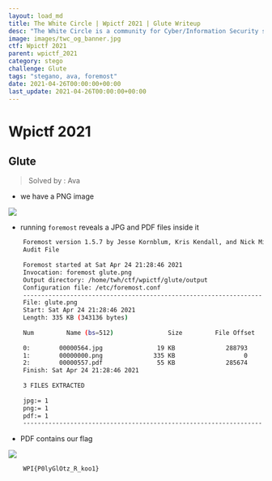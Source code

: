 ```yaml
---
layout: load_md
title: The White Circle | Wpictf 2021 | Glute Writeup
desc: "The White Circle is a community for Cyber/Information Security students, enthusiasts and professionals. You can discuss anything related to Security, share your knowledge with others, get help when you need it and proceed further in your journey with amazing people from all over the world."
image: images/twc_og_banner.jpg
ctf: Wpictf 2021
parent: wpictf_2021
category: stego
challenge: Glute
tags: "stegano, ava, foremost"
date: 2021-04-26T00:00:00+00:00
last_update: 2021-04-26T00:00:00+00:00
---
```


<h1 class="heading card-title white-text">Wpictf 2021</h1>

## Glute

> Solved by : Ava

* we have a PNG image

![](https://i.imgur.com/7AUOHqb.png)

* running `foremost` reveals a JPG and PDF files inside it

```bash
    Foremost version 1.5.7 by Jesse Kornblum, Kris Kendall, and Nick Mikus
    Audit File
    
    Foremost started at Sat Apr 24 21:28:46 2021
    Invocation: foremost glute.png
    Output directory: /home/twh/ctf/wpictf/glute/output
    Configuration file: /etc/foremost.conf
    ------------------------------------------------------------------
    File: glute.png
    Start: Sat Apr 24 21:28:46 2021
    Length: 335 KB (343136 bytes)
    
    Num         Name (bs=512)               Size         File Offset         Comment
    
    0:        00000564.jpg               19 KB              288793         
    1:        00000000.png              335 KB                   0           (699 x 699)
    2:        00000557.pdf               55 KB              285674         
    Finish: Sat Apr 24 21:28:46 2021
    
    3 FILES EXTRACTED
            
    jpg:= 1
    png:= 1
    pdf:= 1
    ------------------------------------------------------------------
```

* PDF contains our flag

![](https://i.imgur.com/dgnNrXG.png)

```
    WPI{P0lyGlOtz_R_koo1}
```